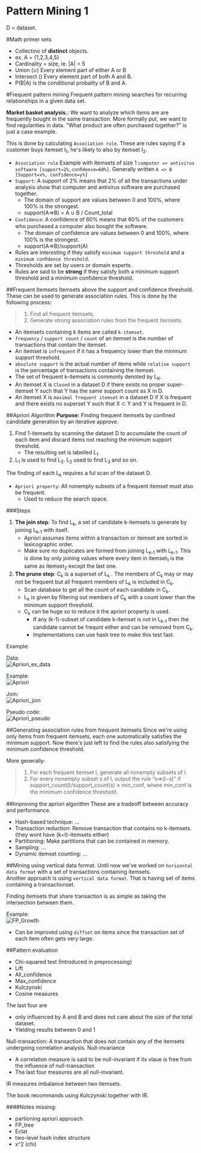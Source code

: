 Pattern Mining 1
================

D = dataset.

#Math primer sets
- Collectino of **distinct** objects.
- ex. A = {1,2,3,4,5}
- Cardinality = size, ie. |A| = 5
- Union (∪) Every element part of either A or B
- Intersect () Every element part of both A and B.
- P(B|A) is the conditional probality of B and A.


#Frequent pattern mining
Frequent pattern mining searches for recurring relationships in a given data set.

**Market basket analysis.**: We want to analyze which items are are frequently bought in the same transaction.
More formally put, we want to find regularities in data. "What product are often purchased together?" is just a case example.

 This is done by calculating `Association rule`.
These are rules saying if a customer buys itemset I<sub>1</sub>, he's likely to also by itemset I<sub>2</sub>.

- `Association rule` Example with itemsets of size 1 `computer => antivirus software [support=2%,conﬁdence=60%]`. Generally written `A => B [Support=x%, confidence=y%]`
- `Support`:  A support of 2% means that 2% of all the transactions under analysis show that computer and antivirus software are purchased together.
    - The domain of support are values between 0 and 100%, where 100% is the strongest.
    - support(A=>B) = A ∪ B / Count_total
- `Confidence`:  A conﬁdence of 60% means that 60% of the customers who purchased a computer also bought the software.
    - The domain of conﬁdence are values between 0 and 100%, where 100% is the strongest.
    - support(A=>B)/support(A)
- Rules are interesting if they satisfy  `minimum support threshold` and a `minimum conﬁdence threshold`.
- Thresholds are set by users or domain experts. 
- Rules are said to be **strong** if they satisfy both a minimum support threshold and a minimum confidence threshold.

##Frequent Itemsets
Itemsets above the support and confidence threshold. These can be used to generate association rules. This is done by the following process:

>1. Find all frequent itemsets.
>2. Generate strong association rules from the frequent itemsets. 

- An itemsets containing k items are called `k-itemset`.
- `frequency` / `support count` / `count` of an itemset is the number of transactions that contain the itemset.
- An itemset is `infrequent` if it has a frequency lower than the minimum support threshold. 
- `absolute support` is the actual number of items while `relative support` is the percentage of transactions containing the itemset.
- The set of frequent k-itemsets is commonly denoted by L<sub>K</sub>.
- An itemset X is `Closed` in a dataset D if there exists no proper super-itemset Y such that Y has the same support count as X in D.
- An itemset X is `maximal frequent itemset` in a dataset D if X is frequent and there exists no superset Y such that X ⊂ Y and Y is frequent in D.
 
##Apriori Algorithm
**Purpose**: Finding frequent itemsets by confined candidate generation by an iterative approve.


1. Find 1-itemsets by scanning the dataset D to accumulate the count of each item and discard items not reaching the minimum support threshold.
    - The resulting set is labelled L<sub>1</sub>
2. L<sub>1</sub> is used to find L<sub>2</sub>. L<sub>2</sub> used to find L<sub>3</sub> and so on.

The finding of each L<sub>k</sub> requires a ful scan of the dataset D.
  
- `Apriori property`: All nonempty subsets of a frequent itemset must also be frequent.
    -  Used to reduce the search space. 

###Steps

1. **The join step**: To find L<sub>k</sub>, a set of candidate k-itemsets is generate by joining L<sub>k-1</sub> with itself.
    - Apriori assumes items within a transaction or itemset are sorted in lexicographic order.
    - Make sure no duplicates are formed from joining L<sub>k-1</sub> with L<sub>k-1</sub>. This is done by only joining values where every item in itemset<sub>1</sub> is the same as itemset<sub>2</sub> except the last one.
2. **The prune step**: C<sub>k</sub> is a superset of L<sub>k</sub> . The members of C<sub>k</sub> may or may not be frequent but all frequent members of L<sub>k</sub> is included in C<sub>k</sub>.
    - Scan database to get all the count of each candidate in C<sub>k</sub>.
    - L<sub>k</sub> is given by filtering out members of C<sub>k</sub> with a count lower than the minimum support threshold.
    - C<sub>k</sub> can be huge so to reduce it the apriori property is used.
        - If any (k-1)-subset of candidate k-itemset is not in L<sub>k-1</sub> then the candidate cannot be frequnt either and can be removed from C<sub>k</sub>.
        - Implementations can use hash tree to make this test fast.
        
Example:

Data:  
![Apriori_ex_data](Images/Apriori_ex_data.PNG "Apriori_ex_data")

Example:  
![Apriori](Images/Apriori.PNG "Apriori")

Join:  
![Apriori_join](Images/Apriori_join.PNG "Apriori_join")

Pseudo code:  
![Apriori_pseudo](Images/Apriori_pseudo.PNG "Apriori_pseudo")


##Generating association rules from frequent itemsets
Since we're using only items from frequent itemsets, each one automatically satisfies the minimum support. 
Now there's just left to find the rules also satisfying the minimum confidence threshold. 

More generally:
>1. For each frequent itemset l, generate all nonempty subsets of l.
>2. For every nonempty subset s of l, output the rule “s⇒(l−s)” if support_count(l)/support_count(s) ≥ min_conf, where min_conf is the minimum conﬁdence threshold.

##Improving the apriori algorithm
These are a tradeoff between accuracy and performance.

- Hash-based technique: ...
- Transaction reduction: Remove transaction that contains no k-itemsets. (they wont have (k+t)-itemsets either)
- Partitioning: Make partitions that can be contained in memory.
- Sampling: ...
- Dynamic itemset counting: ...

##Mining using vertical data format.
Until now we've worked on `horizontal data format` with a set of transactions containing itemsets.  
Another approach is using `vertical data format`. That is having set of items containing a transactionset.

Finding itemsets that share transaction is as simple as taking the intersection between them.

Example:  
![FP_Growth](Images\FP_Growth.PNG "FP_Growth")

- Can be improved using `diffset` on items since the transaction set of each item often gets very large. 

##Pattern evaluation
- Chi-squared test (Introduced in preprocessing)
- Lift
- All_confidence
- Max_confidence
- Kulczynski
- Cosine measures

The last four are
- only influenced by A and B and does not care about the size of the total dataset.
- Yielding results between 0 and 1

Null-transaction: A transaction that does not contain any of the itemsets undergoing correlation analysis.
Null-invariance
- A correlation measure is said to be null-invariant if its vlaue is free from the influence of null-transaction
- The last four measures are all null-invariant.

IR measures imbalance between two itemsets.

The book recommands using Kulczynski together with IR.

####Notes missing:
- partioning apriori approach
- FP_tree
- Eclat
- two-level hash index structure
- x^2 (chi)



